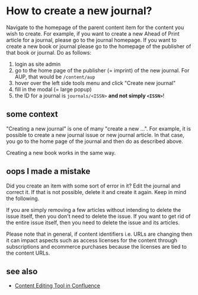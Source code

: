 # How to create a new journal?

Navigate to the homepage of the parent content item for the content you wish to create. For example, if you want to create a new Ahead of Print article for a journal, please go to the journal homepage. If you want to create a new book or journal please go to the homepage of the publisher of that book or journal. Do as follows:

1. login as site admin
2. go to the home page of the publisher (= imprint) of the new journal. For AUP, that would be `/content/aup`
3. hover over the left side tools menu and click "Create new journal"
4. fill in the modal (= large popup)
5. the ID for a journal is `journals/<ISSN>` **and not simply `<ISSN>`**!

## some context

"Creating a new journal" is one of many "create a new ...". For example, it is possible to create a new journal issue or new journal article. In that case, you go to the home page of the journal and then do as described above.

Creating a new book works in the same way.

## oops I made a mistake
Did you create an item with some sort of error in  it? Edit the journal and correct it. If that is not possible, delete it and create it again. Keep in mind the following. 

If you are simply removing a few articles without intending to delete the issue itself, then you don't need to delete the issue. If you want to get rid of the entire issue itself, then you need to delete the issue and its articles. 

Please note that in general, if content identifiers i.e. URLs are changing then it can impact aspects such as access licenses for the content  through subscriptions and ecommerce purchases because the licenses are tied to the content URLs.

## see also
- [Content Editing Tool in Confluence](https://confluence.ingenta.com/confluence/display/IEH/Content+Editing+Tool)

